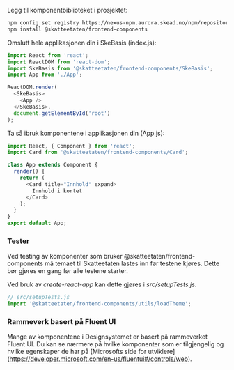 Legg til komponentbiblioteket i prosjektet:

```bash noeditor
npm config set registry https://nexus-npm.aurora.skead.no/npm/repository/npm-all
npm install @skatteetaten/frontend-components
```

Omslutt hele applikasjonen din i SkeBasis (index.js):

```js static noeditor
import React from 'react';
import ReactDOM from 'react-dom';
import SkeBasis from '@skatteetaten/frontend-components/SkeBasis';
import App from './App';

ReactDOM.render(
  <SkeBasis>
    <App />
  </SkeBasis>,
  document.getElementById('root')
);
```

Ta så ibruk komponentene i applikasjonen din (App.js):

```js static noeditor
import React, { Component } from 'react';
import Card from '@skatteetaten/frontend-components/Card';

class App extends Component {
  render() {
    return (
      <Card title="Innhold" expand>
        Innhold i kortet
      </Card>
    );
  }
}
export default App;
```

### Tester

Ved testing av komponenter som bruker @skatteetaten/frontend-components må temaet til Skatteetaten
lastes inn før testene kjøres. Dette bør gjøres en gang før alle testene starter.

Ved bruk av _create-react-app_ kan dette gjøres i _src/setupTests.js_.



```js static noeditor
// src/setupTests.js
import '@skatteetaten/frontend-components/utils/loadTheme';
```

### Rammeverk basert på Fluent UI
Mange av komponentene i Designsystemet er basert på rammeverket Fluent UI. Du kan se nærmere på hvilke komponenter som er tilgjengelig og hvilke egenskaper de har på [Microsofts side for utviklere] (https://developer.microsoft.com/en-us/fluentui#/controls/web). 

